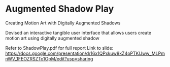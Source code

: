 # Augmented Shadow Play
Creating Motion Art with Digitally Augmented Shadows

Devised an interactive tangible user interface that allows users create motion art using digitally augmented shadow

Refer to ShadowPlay.pdf for full report
Link to slide: https://docs.google.com/presentation/d/16x1QPxkuw8kZ4oPTKUww_MLPmnWV_1FEOZRSZTo1OpM/edit?usp=sharing
